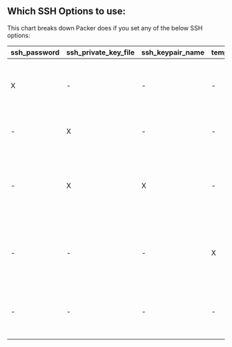 ## Which SSH Options to use:

This chart breaks down Packer does if you set any of the below SSH options:

| ssh_password | ssh_private_key_file | ssh_keypair_name | temporary_key_pair_name | Packer will... |
| --- | --- | --- | --- | --- |
| X | - | - | - | ssh authenticating with username and given password |
| - | X | - | - | ssh authenticating with private key file |
| - | X | X | - | ssh authenticating with given private key file and "attaching" the keypair to the instance |
| - | - | - | X | Create a temporary ssh keypair with a particular name, clean it up |
| - | - | - | - | Create a temporary ssh keypair with a default name, clean it up |